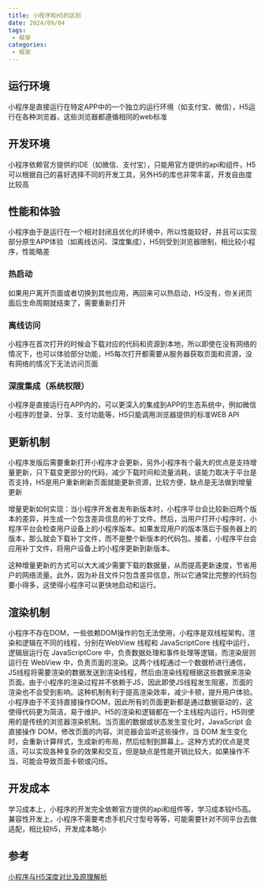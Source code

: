 ```yaml
---
title: 小程序和H5的区别
date: 2024/09/04
tags:
 - 框架
categories:
 - 框架
---
```


## 运行环境

小程序是直接运行在特定APP中的一个独立的运行环境（如支付宝、微信），H5运行在各种浏览器，这些浏览器都遵循相同的web标准

## 开发环境

小程序依赖官方提供的IDE（如微信、支付宝），只能用官方提供的api和组件，H5可以根据自己的喜好选择不同的开发工具，另外H5的库也非常丰富，开发自由度比较高

## 性能和体验

小程序由于是运行在一个相对封闭且优化的环境中，所以性能较好，并且可以实现部分原生APP体验（如离线访问、深度集成），H5则受到浏览器限制，相比较小程序，性能略差

### 热启动

如果用户离开页面或者切换到其他应用，再回来可以热启动，H5没有，你关闭页面后生命周期就结束了，需要重新打开

### 离线访问

小程序在首次打开的时候会下载对应的代码和资源到本地，所以即使在没有网络的情况下，也可以体验部分功能，H5每次打开都需要从服务器获取页面和资源，没有网络的情况下无法访问页面

### 深度集成（系统权限）

小程序是直接运行在APP内的，可以更深入的集成到APP的生态系统中，例如微信小程序的登录、分享、支付功能等，H5只能调用浏览器提供的标准WEB API

## 更新机制

小程序发版后需要重新打开小程序才会更新，另外小程序有个最大的优点是支持增量更新，只下载变更部分的代码，减少下载时间和流量消耗，该能力取决于平台是否支持，H5是用户重新刷新页面就能更新资源，比较方便，缺点是无法做到增量更新

增量更新如何实现：当小程序开发者发布新版本时，小程序平台会比较新旧两个版本的差异，并生成一个包含差异信息的补丁文件。然后，当用户打开小程序时，小程序平台会检查用户设备上的小程序版本。如果发现用户的版本落后于服务器上的版本，那么就会下载补丁文件，而不是整个新版本的代码包。接着，小程序平台会应用补丁文件，将用户设备上的小程序更新到新版本。

这种增量更新的方式可以大大减少需要下载的数据量，从而提高更新速度，节省用户的网络流量。此外，因为补且文件只包含差异信息，所以它通常比完整的代码包要小得多，这使得小程序可以更快地启动和运行。

## 渲染机制

小程序不存在DOM，一些依赖DOM操作的包无法使用，小程序是双线程架构，渲染和逻辑在不同的线程，分别在WebView 线程和 JavaScriptCore 线程中运行，逻辑层运行在 JavaScriptCore 中，负责数据处理和事件处理等逻辑，而渲染层则运行在 WebView 中，负责页面的渲染。这两个线程通过一个数据桥进行通信，JS线程将需要渲染的数据发送到渲染线程，然后由渲染线程根据这些数据来渲染页面。由于小程序的渲染过程并不依赖于JS，因此即使JS线程发生阻塞，页面的渲染也不会受到影响。这种机制有利于提高渲染效率，减少卡顿，提升用户体验。小程序由于不支持直接操作DOM，因此所有的页面更新都是通过数据驱动的，这使得代码更为简洁，易于维护。H5的渲染和逻辑都在一个主线程内运行，H5则使用的是传统的浏览器渲染机制。当页面的数据或状态发生变化时，JavaScript 会直接操作 DOM，修改页面的内容。浏览器会监听这些操作，当 DOM 发生变化时，会重新计算样式，生成新的布局，然后绘制到屏幕上。这种方式的优点是灵活，可以实现各种复杂的效果和交互，但是缺点是性能开销比较大，如果操作不当，可能会导致页面卡顿或闪烁。

## 开发成本

学习成本上，小程序的开发完全依赖官方提供的api和组件等，学习成本较H5高。兼容性开发上，小程序不需要考虑手机尺寸型号等等，可能需要针对不同平台去做适配，相比较h5，开发成本略小

## 参考

[小程序与H5深度对比及原理解析](https://juejin.cn/post/7239336033367277629?searchId=202403251501226392B9EF59D62C182963)

